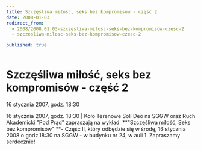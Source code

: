 ```yaml
---
title: Szczęśliwa miłość, seks bez kompromisów - część 2
date: 2008-01-03
redirect_from: 
  - 2008/2008.01.03-szczesliwa-milosc-seks-bez-kompromisow-czesc-2
  - szczesliwa-milosc-seks-bez-kompromisow-czesc-2

published: true
---
```




# Szczęśliwa miłość, seks bez kompromisów - część 2

<time>16 stycznia 2007, godz. 18:30</time>

16 stycznia 2007, godz. 18:30 | 
Koło Terenowe Soli Deo na SGGW oraz Ruch Akademicki "Pod Prąd" zapraszają na wykład&nbsp; **"Szczęśliwa miłość, Seks bez kompromisów" **- Część II, który odbędzie się w środę, 16 stycznia 2008 o godz.18:30 na SGGW -&nbsp;w&nbsp;budynku nr 24, w auli 1. 
Zapraszamy serdecznie!



<!--{{json:{"created_date":"2008-01-03 15:21:27","publish_down":"0000-00-00 00:00:00","id":"560"}}}-->
